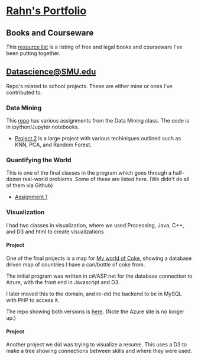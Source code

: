 # <a href="https://rahnl.github.io/RahnL/">Rahn's Portfolio</a>


## Books and Courseware
This <a href="dsresources.html">resource list</a> is a listing of free and legal books and courseware I've been putting together.

## Datascience@SMU.edu
Repo's related to school projects. These are either mine or ones I've contributed to.

### Data Mining
This <a href="https://github.com/RahnL/DataScience-SMU/tree/master/DataMining">repo</a> has various assignments from the Data Mining class.
The code is in ipython/Jupyter notebooks.
- <a href="https://github.com/RahnL/DataScience-SMU/blob/master/DataMining/DataMining%20-%20Lab%202%20-%20Lieberman-Melendez-Rogers.ipynb">Project 2</a> is a large project with various techiniques outlined
such as KNN, PCA, and Random Forest.

### Quantifying the World
This is one of the final classes in the program which goes through a half-dozen real-world problems.
Some of these are listed here. (We didn't do all of them via Github)
- <a href="https://github.com/RahnL/QuantifyingTheWorld/pull/1">Assignment 1</a>

### Visualization
I had two classes in visualization, where we used Processing, Java, C++, and D3 and html to create visualizations
#### Project
One of the final projects is a map for <a href='http://MyWorldOfCoke.com/map.php'>My world of Coke</a>, showing a database 
driven map of countries I have a can/bottle of coke from.

The initial program was written in c#/ASP.net for the database connection to Azure, with the front end in Javascript and D3.

I later moved this to the domain, and re-did the backend to be in MySQL with PHP to access it.

The repo showing both versions is <a href='https://github.com/RahnL/MyWorldOfCoke'>here</a>.  (Note the Azure site is no longer up.)

#### Project
Another project we did was trying to visualize a resume. This uses a D3 to make a tree showing connections between skills and where they were used.
